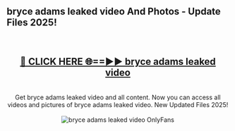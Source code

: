 <h2>bryce adams leaked video And Photos - Update Files 2025!</h2>
<br>
<div align="center">
<h2><a href="https://linkcuts.com/hfmhzwbr" rel="nofollow">🔴 CLICK HERE 🌐==►► bryce adams leaked video</a></h2>
<br>
Get bryce adams leaked video and all content. Now you can access all videos and pictures of bryce adams leaked video. New Updated Files 2025!
<br>
<br>
<a href="https://linkcuts.com/hfmhzwbr" rel="nofollow" data-target="animated-image.originalLink"><img src="https://i.ibb.co.com/WyWwxjT/player-gif2.gif" alt="bryce adams leaked video OnlyFans" style="max-width: 100%; display: inline-block;" data-target="animated-image.originalImage"></a>
</div>
<br>